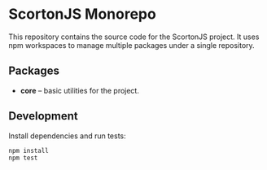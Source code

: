 # ScortonJS Monorepo

This repository contains the source code for the ScortonJS project. It uses npm workspaces to manage multiple packages under a single repository.

## Packages

- **core** – basic utilities for the project.

## Development

Install dependencies and run tests:

```bash
npm install
npm test
```
